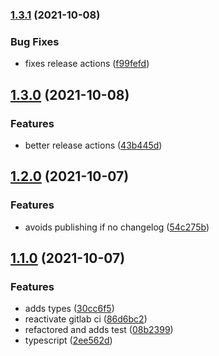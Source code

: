 ### [1.3.1](https://github.com/simonecorsi/declarative-markdown/compare/1.3.0...1.3.1) (2021-10-08)


### Bug Fixes

* fixes release actions ([f99fefd](https://github.com/simonecorsi/declarative-markdown/commit/f99fefd0991351526187c4156e80247adbac8964))

## [1.3.0](https://github.com/simonecorsi/declarative-markdown/compare/1.2.0...1.3.0) (2021-10-08)


### Features

* better release actions ([43b445d](https://github.com/simonecorsi/declarative-markdown/commit/43b445d606338366db2eda5729ae1deb9b904024))

## [1.2.0](https://github.com/simonecorsi/declarative-markdown/compare/1.1.0...1.2.0) (2021-10-07)


### Features

* avoids publishing if no changelog ([54c275b](https://github.com/simonecorsi/declarative-markdown/commit/54c275b1ec15f3b983649005def7f0968d2b7de1))

## [1.1.0](https://github.com/simonecorsi/declarative-markdown/compare/2ee562deb0ec167ec50fa8457850805afb3e69d0...1.1.0) (2021-10-07)


### Features

* adds types ([30cc6f5](https://github.com/simonecorsi/declarative-markdown/commit/30cc6f502d258d0e7965d62c72d332b9dcbc47d3))
* reactivate gitlab ci ([86d6bc2](https://github.com/simonecorsi/declarative-markdown/commit/86d6bc27505f85d29879eb06ebe4e5c61a3ee661))
* refactored and adds test ([08b2399](https://github.com/simonecorsi/declarative-markdown/commit/08b2399eccf7091dd970d8b8f9e6d824d97a2a31))
* typescript ([2ee562d](https://github.com/simonecorsi/declarative-markdown/commit/2ee562deb0ec167ec50fa8457850805afb3e69d0))

